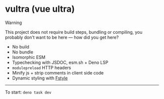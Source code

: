 # vultra (vue ultra)

> [!WARNING]  
> This project does not require build steps, bundling or compiling, you probably don't want to be here &mdash; how did you get here?

* No build
* No bundle
* Isomorphic ESM
* Typechecking with JSDOC, esm.sh + Deno LSP
* `modulepreload` HTTP headers
* Minify js + strip comments in client side code
* Dynamic styling with [Fstyle](https://github.com/jamesdiacono/Fstyle)

---

To start: `deno task dev`
